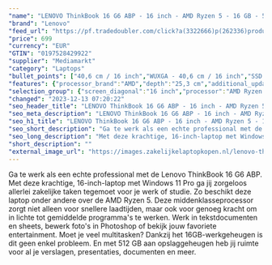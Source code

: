 ```yaml
---
"name": "LENOVO ThinkBook 16 G6 ABP - 16 inch - AMD Ryzen 5 - 16 GB - 512 GB - Windows 11 Pro"
"brand": "Lenovo"
"feed_url": "https://pf.tradedoubler.com/click?a(3322666)p(262336)product(50617-1797037)ttid(3)url(https%3A%2F%2Fwww.mediamarkt.nl%2Fnl%2Fproduct%2F_lenovo-thinkbook-16-g6-abp-16-inch-amd-ryzen-5-16-gb-512-gb-windows-11-pro-1797037.html%3Futm_source%3Dtradedoubler%26utm_medium%3Daff-comparison%26utm_term%3D1797037)"
"price": 699
"currency": "EUR"
"GTIN": "0197528429922"
"supplier": "Mediamarkt"
"category": "Laptops"
"bullet_points": ["40,6 cm / 16 inch","WUXGA - 40,6 cm / 16 inch","SSD , 512 GB","2x USB 3.2 (Gen 1), 2x USB 3.2 (Gen 2, Type-C), 1x netwerkaansluiting (RJ45), 1x HDMI 2.1, 1x hoofdtelefoon-/microfooncombo, 1x SD card","Lithium polyme","35.6 cm x 1.75 cm x 25.3 cm /"]
"features": {"processor_brand":"AMD","depth":"25,3 cm","additional_update_information":"Voor zover op de afbeeldingen apps worden getoond, geldt dat MediaMarkt niet kan garanderen dat de apps tijdens de volledige levensduur van het product goed zullen blijven functioneren. Dit hangt af van het beleid van de fabrikant.","image_ratio":"16:10","product_height":"1,75 cm","bluetooth":"Ja","screen_diagonal_cm":"40,6 cm","manufacturer_part_number":"21KK000UMH","ram_configuration":"2x 8 GB","special_features":"TPM 2.0 securitychip, MIL-STD-810H military tested, privacy shutter","manufacturer_guarantee":"2 jaar","panel_type":"IPS (In-Plane Switching)","touchscreen":"Nee","battery_type":"Lithium polyme","number_of_processor_cores":"6","scope_of_delivery":"Laptop, AC-adapter USB-C (65W), handleiding","processor_speed_with_turbo":"4.5 GHz","processor_model":"Ryzen™ 5","hard_disk_1":"SSD , 512 GB","memory_speeds":"3200 MHz","integrated_mike":"Ja","speakers":"Ja","convertibility":"Vast scherm","processor":"AMD Ryzen 5 7530U","model_year":"2023","shipping_costs":"0.00","product_depth":"25,3 cm","screen_type":"Mat scherm","memory_size":"16 GB","dimensions_weight":"35.6 cm x 1.75 cm x 25.3 cm /","battery_capacity":"45 Wh","product_introduction_date":"2023-08-09","wlan_standards":"WiFi 6 (802.11AX)","delivery_time":"1","bluetooth_version":"5.1","brightness":"300 cd/m²","processor_clock_rate":"2 GHz","warranty_note":"2Y Depot","product_manufacturer":"LENOVO","color":"Grijs","product_type":"Laptop","capacity_of_1_hard_disk":"512 GB","type_of_1_hard_disk":"SSD","front_camera":"Ja","integrated_webcam":"Ja","total_storage_space_in_gb":"512 GB","wlan":"Ja","connections":"2x USB 3.2 (Gen 1), 2x USB 3.2 (Gen 2, Type-C), 1x netwerkaansluiting (RJ45), 1x HDMI 2.1, 1x hoofdtelefoon-/microfooncombo, 1x SD card","ram_type":"DDR4","previous_price":"","product_width":"35,6 cm","short_description":"THINKBOOK 16 G6 ABP - 21KK000UMH","weight":"1,7 kg","image_quality":"WUXGA","height":"1,75 cm","screen_diagonal_cm_inch":"40,6 cm / 16 inch","screen_diagonal_inches":"16 inch","card_reader":"Ja","manufacturer_supported_software_updates":"Ja","resolution":"1920 x 1200","total_storage_space":"512 GB","operating_system":"Windows"}
"selection_group": {"screen_diagonal":"16 inch","processor":"AMD Ryzen 5","changed_price_past_3_days":false,"product_family":"ThinkBook"}
"changed": "2023-12-13 07:20:22"
"seo_header_title": "LENOVO ThinkBook 16 G6 ABP - 16 inch - AMD Ryzen 5 - 16 GB - 512 GB - Windows 11 Pro"
"seo_meta_description": "LENOVO ThinkBook 16 G6 ABP - 16 inch - AMD Ryzen 5 - 16 GB - 512 GB - Windows 11 Pro"
"seo_h1_title": "LENOVO ThinkBook 16 G6 ABP - 16 inch - AMD Ryzen 5 - 16 GB - 512 GB - Windows 11 Pro"
"seo_short_description": "Ga te werk als een echte professional met de Lenovo ThinkBook 16 G6 ABP."
"seo_long_description": "Met deze krachtige, 16-inch-laptop met Windows 11 Pro ga jij zorgeloos allerlei zakelijke taken tegemoet voor je werk of studie. Zo beschikt deze laptop onder andere over de AMD Ryzen 5. Deze middenklasseprocessor zorgt niet alleen voor snellere laadtijden, maar ook voor genoeg kracht om in lichte tot gemiddelde programma's te werken. Werk in tekstdocumenten en sheets, bewerk foto's in Photoshop of bekijk jouw favoriete entertainment. Moet je veel multitasken? Dankzij het 16GB-werkgeheugen is dit geen enkel probleem. En met 512 GB aan opslaggeheugen heb jij ruimte voor al je verslagen, presentaties, documenten en meer."
"short_description": ""
"external_image_url": "https://images.zakelijkelaptopkopen.nl/lenovo-thinkbook-16-g6-abp-16-inch-amd-ryzen-5-16-gb-512-gb-windows-11-pro-1797037.webp"
---
```


Ga te werk als een echte professional met de Lenovo ThinkBook 16 G6 ABP. Met deze krachtige, 16-inch-laptop met Windows 11 Pro ga jij zorgeloos allerlei zakelijke taken tegemoet voor je werk of studie. Zo beschikt deze laptop onder andere over de AMD Ryzen 5. Deze middenklasseprocessor zorgt niet alleen voor snellere laadtijden, maar ook voor genoeg kracht om in lichte tot gemiddelde programma's te werken. Werk in tekstdocumenten en sheets, bewerk foto's in Photoshop of bekijk jouw favoriete entertainment. Moet je veel multitasken? Dankzij het 16GB-werkgeheugen is dit geen enkel probleem. En met 512 GB aan opslaggeheugen heb jij ruimte voor al je verslagen, presentaties, documenten en meer.